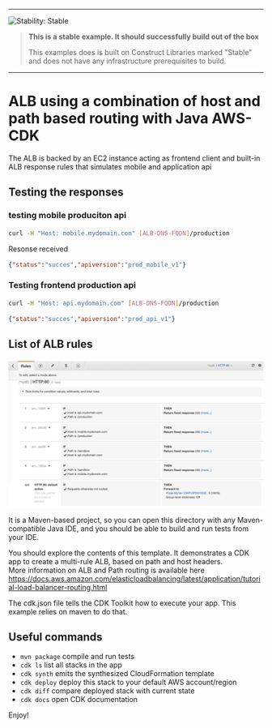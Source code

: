 <!--BEGIN STABILITY BANNER-->
---

![Stability: Stable](https://img.shields.io/badge/stability-Stable-success.svg?style=for-the-badge)

> **This is a stable example. It should successfully build out of the box**
>
> This examples does is built on Construct Libraries marked "Stable" and does not have any infrastructure prerequisites to build.

---
<!--END STABILITY BANNER-->

# ALB using a combination of host and path based routing with Java AWS-CDK 
The ALB is backed by an EC2 instance acting as frontend client and built-in ALB response rules that simulates mobile and application api

## Testing the responses
### testing mobile produciton api
``` bash 
curl -H "Host: mobile.mydomain.com" [ALB-DNS-FQDN]/production
```
Resonse received
```json
{"status":"succes","apiversion":"prod_mobile_v1"}
```

### Testing frontend production api
``` bash 
curl -H "Host: api.mydomain.com" [ALB-DNS-FQDN]/production
```

```json
{"status":"succes","apiversion":"prod_api_v1"}
```

## List of ALB rules
![alt text](imgs/screenshot.png "screenshot of resulting rule")


It is a Maven-based project, so you can open this directory with any Maven-compatible Java IDE, and you should be able to build and run tests from your IDE.

You should explore the contents of this template. It demonstrates a CDK app to create a multi-rule ALB, based on path and host headers.  
More information on ALB and Path routing is available here https://docs.aws.amazon.com/elasticloadbalancing/latest/application/tutorial-load-balancer-routing.html

The cdk.json file tells the CDK Toolkit how to execute your app. This example relies on maven to do that.

## Useful commands

 * `mvn package`     compile and run tests
 * `cdk ls`          list all stacks in the app
 * `cdk synth`       emits the synthesized CloudFormation template
 * `cdk deploy`      deploy this stack to your default AWS account/region
 * `cdk diff`        compare deployed stack with current state
 * `cdk docs`        open CDK documentation

Enjoy!
